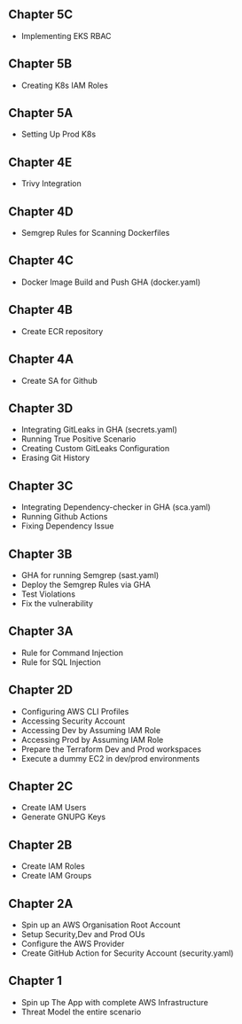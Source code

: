 ## Chapter 5C

- Implementing EKS RBAC

## Chapter 5B

- Creating K8s IAM Roles

## Chapter 5A

- Setting Up Prod K8s

## Chapter 4E

- Trivy Integration

## Chapter 4D

- Semgrep Rules for Scanning Dockerfiles

## Chapter 4C

- Docker Image Build and Push GHA (docker.yaml)

## Chapter 4B

- Create ECR repository

## Chapter 4A

- Create SA for Github

## Chapter 3D

- Integrating GitLeaks in GHA (secrets.yaml) 
- Running True Positive Scenario
- Creating Custom GitLeaks Configuration
- Erasing Git History

## Chapter 3C

- Integrating Dependency-checker in GHA (sca.yaml)
- Running Github Actions
- Fixing Dependency Issue

## Chapter 3B

- GHA for running Semgrep (sast.yaml)
- Deploy the Semgrep Rules via GHA
- Test Violations
- Fix the vulnerability

## Chapter 3A

- Rule for Command Injection
- Rule for SQL Injection

## Chapter 2D

- Configuring AWS CLI Profiles
- Accessing Security Account
- Accessing Dev by Assuming IAM Role
- Accessing Prod by Assuming IAM Role
- Prepare the Terraform Dev and Prod workspaces
- Execute a dummy EC2 in dev/prod environments

## Chapter 2C

- Create IAM Users
- Generate GNUPG Keys

## Chapter 2B

- Create IAM Roles
- Create IAM Groups

## Chapter 2A

- Spin up an AWS Organisation Root Account
- Setup Security,Dev and Prod OUs
- Configure the AWS Provider
- Create GitHub Action for Security Account (security.yaml)

## Chapter 1

- Spin up The App with complete AWS Infrastructure
- Threat Model the entire scenario
